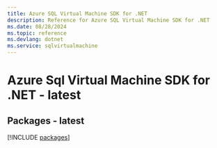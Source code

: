 ```yaml
---
title: Azure SQL Virtual Machine SDK for .NET
description: Reference for Azure SQL Virtual Machine SDK for .NET
ms.date: 08/28/2024
ms.topic: reference
ms.devlang: dotnet
ms.service: sqlvirtualmachine
---
```

# Azure Sql Virtual Machine SDK for .NET - latest
## Packages - latest
[!INCLUDE [packages](sql-virtual-machine-index.md)]